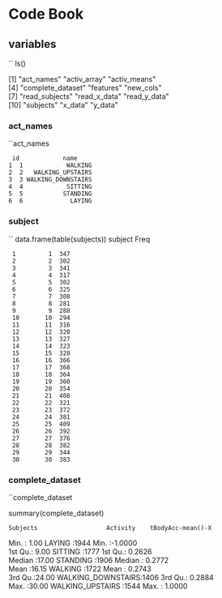 # Code Book

## variables
`` ls()


 [1] "act_names"        "activ_array"      "activ_means"     
 [4] "complete_dataset" "features"         "new_cols"        
 [7] "read_subjects"    "read_x_data"      "read_y_data"     
 [10] "subjects"         "x_data"           "y_data"

###  act_names

``act_names

     id            name
	1  1            WALKING
	2  2   WALKING_UPSTAIRS
	3  3 WALKING_DOWNSTAIRS
	4  4            SITTING
	5  5           STANDING
	6  6             LAYING

### subject


`` data.frame(table(subjects))
       subject Freq


	 1         1  347
	 2         2  302
	 3         3  341
	 4         4  317
	 5         5  302
	 6         6  325
	 7         7  308
	 8         8  281
	 9         9  288
	 10       10  294
	 11       11  316
	 12       12  320
	 13       13  327
	 14       14  323
	 15       15  328
	 16       16  366
	 17       17  368
	 18       18  364
	 19       19  360
	 20       20  354
	 21       21  408
	 22       22  321
	 23       23  372
	 24       24  381
	 25       25  409
	 26       26  392
	 27       27  376
	 28       28  382
	 29       29  344
	 30       30  383

###  complete_dataset

``complete_dataset

  summary(complete_dataset)


    Subjects                   Activity    tBodyAcc-mean()-X
 Min.   : 1.00   LAYING            :1944   Min.   :-1.0000  
 1st Qu.: 9.00   SITTING           :1777   1st Qu.: 0.2626  
 Median :17.00   STANDING          :1906   Median : 0.2772  
 Mean   :16.15   WALKING           :1722   Mean   : 0.2743  
 3rd Qu.:24.00   WALKING_DOWNSTAIRS:1406   3rd Qu.: 0.2884  
 Max.   :30.00   WALKING_UPSTAIRS  :1544   Max.   : 1.0000  
